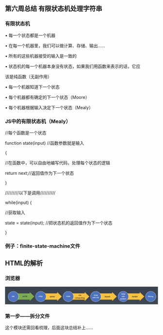 ## 第六周总结 有限状态机处理字符串
### 有限状态机
• 每一个状态都是一个机器


• 在每一个机器里，我们可以做计算、存储、输出......


• 所有的这些机器接受的输入是一致的


• 状态机的每一个机器本身没有状态，如果我们用函数来表示的话，它应


该是纯函数（无副作用）


• 每一个机器知道下一个状态


• 每个机器都有确定的下一个状态（Moore）


• 每个机器根据输入决定下一个状态（Mealy）

### JS中的有限状态机（Mealy）
//每个函数是一个状态


function state(input) //函数参数就是输入


{


//在函数中，可以自由地编写代码，处理每个状态的逻辑


return next;//返回值作为下一个状态


}


/////////以下是调用//////////


while(input) {


//获取输入


state = state(input); //把状态机的返回值作为下一个状态


}

### 例子：finite-state-machine文件

## HTML的解析
 ### 浏览器
   ![avatar](https://github.com/wpngpeng/Frontend-01-Template/blob/master/week06/5.jpg)

 ### 第一步——拆分文件

   这个模块还需回看梳理，后面这块总结补上......
